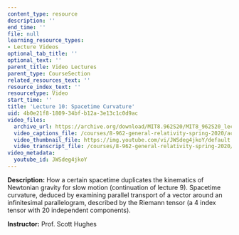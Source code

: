 ```yaml
---
content_type: resource
description: ''
end_time: ''
file: null
learning_resource_types:
- Lecture Videos
optional_tab_title: ''
optional_text: ''
parent_title: Video Lectures
parent_type: CourseSection
related_resources_text: ''
resource_index_text: ''
resourcetype: Video
start_time: ''
title: 'Lecture 10: Spacetime Curvature'
uid: 4b0e21f8-1809-34bf-b12a-3e13c1c0d9ac
video_files:
  archive_url: https://archive.org/download/MIT8.962S20/MIT8_962S20_lec10_300k.mp4
  video_captions_file: /courses/8-962-general-relativity-spring-2020/ac9ec83380b755e5835c0f950548fde6_JWSdeg4jkoY.vtt
  video_thumbnail_file: https://img.youtube.com/vi/JWSdeg4jkoY/default.jpg
  video_transcript_file: /courses/8-962-general-relativity-spring-2020/2b5174a8dcad7bd8c2a296931ef443b3_JWSdeg4jkoY.pdf
video_metadata:
  youtube_id: JWSdeg4jkoY
---
```


**Description:** How a certain spacetime duplicates the kinematics of Newtonian gravity for slow motion (continuation of lecture 9). Spacetime curvature, deduced by examining parallel transport of a vector around an infinitesimal parallelogram, described by the Riemann tensor (a 4 index tensor with 20 independent components).

**Instructor:** Prof. Scott Hughes